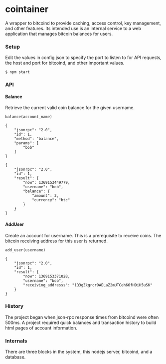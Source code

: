 cointainer
==========

A wrapper to bitcoind to provide caching, access control, key management, and other features. Its intended use is an internal service to a web application that manages bitcoin balances for users.

### Setup

Edit the values in config.json to specify the port to listen to for API requests,
the host and port for bitcoind, and other important values.

```
$ npm start
```

### API


#### Balance
Retrieve the current valid coin balance for the given username.

`balance(account_name)`

```
{
    "jsonrpc": "2.0",
    "id": 1,
    "method": "balance",
    "params": [
        "bob"
    ]
}
```

```
{
    "jsonrpc": "2.0",
    "id": 1,
    "result": {
        "now": 1369153449779,
        "username": "bob",
        "balance": {
            "amount": 3,
            "currency": "btc"
        }
    }
}
```

#### AddUser
Create an account for username. This is a prerequisite to receive coins.
The bitcoin receiving address for this user is returned.

`add_user(username)`

```
{
    "jsonrpc": "2.0",
    "id": 1,
    "result": {
        "now": 1369153371028,
        "username": "bob",
        "receiving_addresss": "1Q3gZkgrcr9AELaZ2mUTCeh66fH9iH5uSK"
    }
}
```

### History

The project began when json-rpc response times from bitcoind were often 500ms. A project required quick balances and transaction history to build html pages of account information.

### Internals

There are three blocks in the system, this nodejs server, bitcoind, and a database.